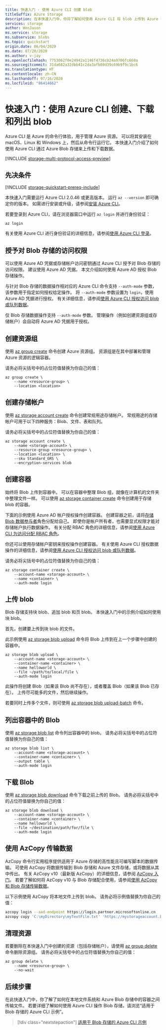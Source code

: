```yaml
---
title: 快速入门 - 使用 Azure CLI 创建 blob
titleSuffix: Azure Storage
description: 在本快速入门中，你将了解如何使用 Azure CLI 将 blob 上传到 Azure 存储、下载 blob 以及在容器中列出 blob。
services: storage
author: WenJason
ms.service: storage
ms.subservice: blobs
ms.topic: quickstart
origin.date: 06/04/2020
ms.date: 07/20/2020
ms.author: v-jay
ms.openlocfilehash: 7753062f0e24942a1146f4736cb24a9706fc668a
ms.sourcegitcommit: 31da682a32dbb41c2da3afb80d39c69b9f9c1bc6
ms.translationtype: HT
ms.contentlocale: zh-CN
ms.lasthandoff: 07/16/2020
ms.locfileid: "86414662"
---
```

# <a name="quickstart-create-download-and-list-blobs-with-azure-cli"></a>快速入门：使用 Azure CLI 创建、下载和列出 blob

Azure CLI 是 Azure 的命令行体验，用于管理 Azure 资源。 可以将其安装在 macOS、Linux 和 Windows 上，然后从命令行运行它。 本快速入门介绍了如何使用 Azure CLI 通过 Azure Blob 存储来上传和下载数据。

[!INCLUDE [storage-multi-protocol-access-preview](../../../includes/storage-multi-protocol-access-preview.md)]

## <a name="prerequisites"></a>先决条件

[!INCLUDE [storage-quickstart-prereq-include](../../../includes/storage-quickstart-prereq-include.md)]

本快速入门需要运行 Azure CLI 2.0.46 或更高版本。 运行 `az --version` 即可确定你的版本。 如需进行安装或升级，请参阅[安装 Azure CLI](https://docs.azure.cn/cli/install-azure-cli)。

若要登录到 Azure CLI，请在浏览器窗口中运行 `az login` 并进行身份验证：

```azurecli
az login
```

有关使用 Azure CLI 进行身份验证的详细信息，请参阅[使用 Azure CLI 登录](/cli/authenticate-azure-cli)。

## <a name="authorize-access-to-blob-storage"></a>授予对 Blob 存储的访问权限

可以使用 Azure AD 凭据或存储帐户访问密钥通过 Azure CLI 授予对 Blob 存储的访问权限。 建议使用 Azure AD 凭据。 本文介绍如何使用 Azure AD 授权 Blob 存储操作。

与针对 Blob 存储的数据操作相对应的 Azure CLI 命令支持 `--auth-mode` 参数，该参数用于指定如何授权给定操作。 将 `--auth-mode` 参数设置为 `login`，使用 Azure AD 凭据进行授权。 有关详细信息，请参阅[使用 Azure CLI 授权访问 blob 或队列数据](../common/authorize-data-operations-cli.md?toc=%2fstorage%2fblobs%2ftoc.json)。

仅 Blob 存储数据操作支持 `--auth-mode` 参数。 管理操作（例如创建资源组或存储帐户）会自动将 Azure AD 凭据用于授权。

## <a name="create-a-resource-group"></a>创建资源组

使用 [az group create](/cli/group) 命令创建 Azure 资源组。 资源组是在其中部署和管理 Azure 资源的逻辑容器。

请务必将尖括号中的占位符值替换为你自己的值：

```azurecli
az group create \
    --name <resource-group> \
    --location <location>
```

## <a name="create-a-storage-account"></a>创建存储帐户

使用 [az storage account create](/cli/storage/account) 命令创建常规用途存储帐户。 常规用途的存储帐户可用于以下四种服务：Blob、文件、表和队列。

请务必将尖括号中的占位符值替换为你自己的值：

```azurecli
az storage account create \
    --name <storage-account> \
    --resource-group <resource-group> \
    --location <location> \
    --sku Standard_GRS \
    --encryption-services blob
```

## <a name="create-a-container"></a>创建容器

始终将 Blob 上传到容器中。 可以在容器中整理 Blob 组，就像在计算机的文件夹中整理文件一样。 可以使用 [az storage container create](/cli/storage/container) 命令创建用于存储 blob 的容器。 

下面的示例使用 Azure AD 帐户授权操作创建容器。 创建容器之前，请将[存储 Blob 数据参与者](../../role-based-access-control/built-in-roles.md#storage-blob-data-contributor)角色分配给自己。 即使你是帐户所有者，也需要显式权限才能对存储帐户执行数据操作。 有关分配 RBAC 角色的详细信息，请参阅[使用 Azure CLI 为访问分配 RBAC 角色](../common/storage-auth-aad-rbac-cli.md?toc=/storage/blobs/toc.json)。  

你还可以使用存储帐户密钥来授权操作创建容器。 有关使用 Azure CLI 授权数据操作的详细信息，请参阅[使用 Azure CLI 授权访问 blob 或队列数据](../common/authorize-data-operations-cli.md?toc=/storage/blobs/toc.json)。

请务必将尖括号中的占位符值替换为你自己的值：

```azurecli
az storage container create \
    --account-name <storage-account> \
    --name <container> \
    --auth-mode login
```

## <a name="upload-a-blob"></a>上传 blob

Blob 存储支持块 blob、追加 blob 和页 blob。 本快速入门中的示例介绍如何使用块 blob。

首先，创建要上传到块 blob 的文件。

此示例使用 [az storage blob upload](/cli/storage/blob) 命令将 Blob 上传到在上一个步骤中创建的容器中。

```azurecli
az storage blob upload \
    --account-name <storage-account> \
    --container-name <container> \
    --name helloworld \
    --file ~/path/to/local/file \
    --auth-mode login
```

此操作将创建 Blob（如果该 Blob 尚不存在），或者覆盖 Blob（如果该 Blob 已存在）。 上传尽可能多的文件，然后继续操作。

若要同时上传多个文件，则可使用 [az storage blob upload-batch](/cli/storage/blob) 命令。

## <a name="list-the-blobs-in-a-container"></a>列出容器中的 Blob

使用 [az storage blob list](/cli/storage/blob) 命令列出容器中的 blob。 请务必将尖括号中的占位符值替换为你自己的值：

```azurecli
az storage blob list \
    --account-name <storage-account> \
    --container-name <container> \
    --output table \
    --auth-mode login
```

## <a name="download-a-blob"></a>下载 Blob

使用 [az storage blob download](/cli/storage/blob) 命令下载之前上传的 Blob。 请务必将尖括号中的占位符值替换为你自己的值：

```azurecli
az storage blob download \
    --account-name <storage-account> \
    --container-name <container> \
    --name helloworld \
    --file ~/destination/path/for/file \
    --auth-mode login
```

## <a name="data-transfer-with-azcopy"></a>使用 AzCopy 传输数据

AzCopy 命令行实用程序提供适用于 Azure 存储的高性能且可编写脚本的数据传输。 可使用 AzCopy 将数据传输到 Blob 存储和 Azure 文件存储，或将数据从其中传出。 有关 AzCopy v10（最新版 AzCopy）的详细信息，请参阅 [AzCopy 入门](../common/storage-use-azcopy-v10.md)。 若要了解如何将 AzCopy v10 与 Blob 存储配合使用，请参阅[使用 AzCopy 和 Blob 存储传输数据](../common/storage-use-azcopy-blobs.md)。

以下示例使用 AzCopy 将本地文件上传到 blob。 请务必将示例值替换为你自己的值：

```bash
azcopy login --aad-endpoint https://login.partner.microsoftonline.cn
azcopy copy 'C:\myDirectory\myTextFile.txt' 'https://mystorageaccount.blob.core.chinacloudapi.cn/mycontainer/myTextFile.txt'
```

## <a name="clean-up-resources"></a>清理资源

若要删除在本快速入门中创建的资源（包括存储帐户），请使用 [az group delete](/cli/group) 命令删除资源组。 请务必将尖括号中的占位符值替换为你自己的值：

```azurecli
az group delete \
    --name <resource-group> \
    --no-wait
```

## <a name="next-steps"></a>后续步骤

在此快速入门中，你了解了如何在本地文件系统和 Azure Blob 存储中的容器之间传输文件。 若要详细了解如何使用 Azure CLI 操作 Blob 存储，请浏览“适用于 Blob 存储的 Azure CLI 示例”。

> [!div class="nextstepaction"]
> [适用于 Blob 存储的 Azure CLI 示例](/storage/blobs/storage-samples-blobs-cli?toc=%2fstorage%2fblobs%2ftoc.json)
